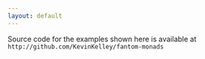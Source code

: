 ```yaml
---
layout: default
---
```


Source code for the examples shown here is available at `http://github.com/KevinKelley/fantom-monads`
